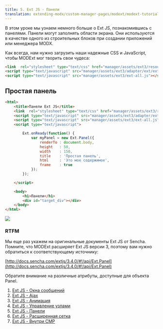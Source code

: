 ```yaml
---
title: 5. Ext JS - Панели
translation: extending-modx/custom-manager-pages/modext/modext-tutorials/5.-ext-js-tutorial-panels
---
```


В этом уроке мы узнаем немного больше о Ext JS, познакомившись с панелями. Панели могут заполнять области экрана. Они используются в качестве одного из строительных блоков при создании приложений или менеджера MODX.

Как всегда, нам нужно загрузить наши надежные CSS и JavaScript, чтобы MODExt мог творить свои чудеса:

```html
<link  rel="stylesheet" type="text/css" href="manager/assets/ext3/resources/css/ext-all.css" />
<script type="text/javascript" src="manager/assets/ext3/adapter/ext/ext-base.js"></script>
<script type="text/javascript" src="manager/assets/ext3/ext-all.js"></script>
```

## Простая панель

```html
<html>
    <title>Панели Ext JS</title>
    <link  rel="stylesheet" type="text/css" href="manager/assets/ext3/resources/css/ext-all.css" />
    <script type="text/javascript" src="manager/assets/ext3/adapter/ext/ext-base.js"></script>
    <script type="text/javascript" src="manager/assets/ext3/ext-all.js"></script>
    <script type="text/javascript">

        Ext.onReady(function() {
            var myPanel = new Ext.Panel({
                renderTo : document.body,
                height   : 50,
                width    : 150,
                title    : 'Простая панель',
                html     : 'Это мое содержимое',
                frame    : true
            });
        });

    </script>

    <body>
        <h1>Панели</h1>
        <div id="target_div"></div>
    </body>
</html>
```

![](Ext+JS+Simple+Panel.jpg)

### RTFM

Мы еще раз укажем на оригинальные документы Ext JS от Sencha. Помните, что MODExt расширяет Ext JS версии 3, поэтому вам нужно обратиться к соответствующему источнику:

[http://docs.sencha.com/extjs/3.4.0/#!/api/Ext.Panel](http://docs.sencha.com/extjs/3.4.0/#!/api/Ext.Panel)

Обратите внимание на различные атрибуты, доступные для объекта Panel.

1. [Ext JS - Окна сообщений](extending-modx/custom-manager-pages/modext/modext-tutorials/1.-ext-js-tutorial-message-boxes)
2. [Ext JS - Ajax](extending-modx/custom-manager-pages/modext/modext-tutorials/2.-ext-js-tutorial-ajax-include)
3. [Ext JS - Анимация](extending-modx/custom-manager-pages/modext/modext-tutorials/3.-ext-js-tutorial-animation)
4. [Ext JS - Управление узлами](extending-modx/custom-manager-pages/modext/modext-tutorials/4.-ext-js-tutorial-manipulating-nodes)
5. [Ext JS - Панели](extending-modx/custom-manager-pages/modext/modext-tutorials/5.-ext-js-tutorial-panels)
6. [Ext JS - Расширенная сетка](extending-modx/custom-manager-pages/modext/modext-tutorials/7.-ext-js-tutoral-advanced-grid)
7. [Ext JS - Внутри CMP](extending-modx/custom-manager-pages/modext/modext-tutorials/8.-ext-js-tutorial-inside-a-cmp)
